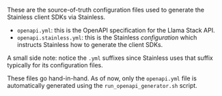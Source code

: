These are the source-of-truth configuration files used to generate the Stainless client SDKs via Stainless.

- `openapi.yml`: this is the OpenAPI specification for the Llama Stack API.
- `openapi.stainless.yml`: this is the Stainless _configuration_ which instructs Stainless how to generate the client SDKs.

A small side note: notice the `.yml` suffixes since Stainless uses that suffix typically for its configuration files.

These files go hand-in-hand. As of now, only the `openapi.yml` file is automatically generated using the `run_openapi_generator.sh` script.